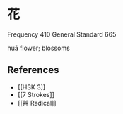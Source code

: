 # 花
Frequency 410
General Standard 665

huā
flower; blossoms

## References
- [[HSK 3]]
- [[7 Strokes]]
- [[艸 Radical]]